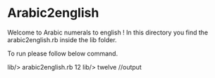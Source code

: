 # Arabic2english

Welcome to Arabic numerals to english ! In this directory you find the arabic2english.rb inside the lib folder.

To run please follow below command.

lib/> arabic2english.rb 12 
lib/> twelve  //output 

